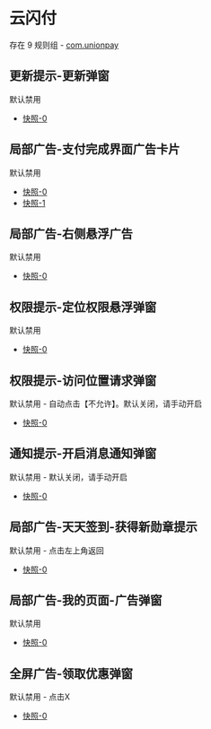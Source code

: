 # 云闪付

存在 9 规则组 - [com.unionpay](/src/apps/com.unionpay.ts)

## 更新提示-更新弹窗

默认禁用

- [快照-0](https://i.gkd.li/import/12727278)

## 局部广告-支付完成界面广告卡片

默认禁用

- [快照-0](https://i.gkd.li/import/13070564)
- [快照-1](https://i.gkd.li/import/13070974)

## 局部广告-右侧悬浮广告

默认禁用

- [快照-0](https://i.gkd.li/import/12695699)

## 权限提示-定位权限悬浮弹窗

默认禁用

- [快照-0](https://i.gkd.li/import/13634882)

## 权限提示-访问位置请求弹窗

默认禁用 - 自动点击【不允许】。默认关闭，请手动开启

- [快照-0](https://i.gkd.li/import/12695773)

## 通知提示-开启消息通知弹窗

默认禁用 - 默认关闭，请手动开启

- [快照-0](https://i.gkd.li/import/12695736)

## 局部广告-天天签到-获得新勋章提示

默认禁用 - 点击左上角返回

- [快照-0](https://i.gkd.li/import/13440341)

## 局部广告-我的页面-广告弹窗

默认禁用

- [快照-0](https://i.gkd.li/import/13440341)

## 全屏广告-领取优惠弹窗

默认禁用 - 点击X

- [快照-0](https://i.gkd.li/import/13848688)
